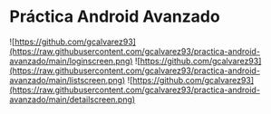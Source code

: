 # Práctica Android Avanzado

![https://github.com/gcalvarez93](https://raw.githubusercontent.com/gcalvarez93/practica-android-avanzado/main/loginscreen.png)
![https://github.com/gcalvarez93](https://raw.githubusercontent.com/gcalvarez93/practica-android-avanzado/main/listscreen.png)
![https://github.com/gcalvarez93](https://raw.githubusercontent.com/gcalvarez93/practica-android-avanzado/main/detailscreen.png)
